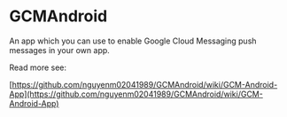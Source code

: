 GCMAndroid
==========

An app which you can use to enable Google Cloud Messaging push messages in your own app.

Read more see: 

[https://github.com/nguyenm02041989/GCMAndroid/wiki/GCM-Android-App](https://github.com/nguyenm02041989/GCMAndroid/wiki/GCM-Android-App)





